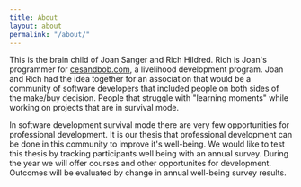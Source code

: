 ```yaml
---
title: About
layout: about
permalink: "/about/"
---
```


This is the brain child of Joan Sanger and Rich Hildred. Rich is Joan's programmer for [cesandbob.com](http://cesandbob.com), a livelihood development program. Joan and Rich had the idea together for an association that would be a community of software developers that included people on both sides of the make/buy decision. People that struggle with "learning moments" while working on projects that are in survival mode.

In software development survival mode there are very few opportunities for professional development. It is our thesis that professional development can be done in this community to improve it's well-being.  We would like to test this thesis by tracking participants well being with an annual survey. During the year we will offer courses and other opportunites for development. Outcomes will be evaluated by change in annual well-being survey results.